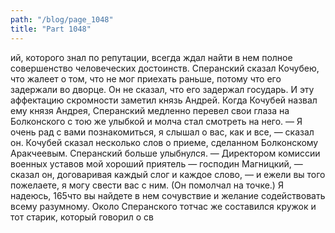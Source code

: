 ```yaml
---
path: "/blog/page_1048"
title: "Part 1048"
---
```


ий, которого знал по репутации, всегда ждал найти в нем полное совершенство человеческих достоинств.
Сперанский сказал Кочубею, что жалеет о том, что не мог приехать раньше, потому что его задержали во дворце. Он не сказал, что его задержал государь. И эту аффектацию скромности заметил князь Андрей. Когда Кочубей назвал ему князя Андрея, Сперанский медленно перевел свои глаза на Болконского с тою же улыбкой и молча стал смотреть на него.
— Я очень рад с вами познакомиться, я слышал о вас, как и все, — сказал он.
Кочубей сказал несколько слов о приеме, сделанном Болконскому Аракчеевым. Сперанский больше улыбнулся.
— Директором комиссии военных уставов мой хороший приятель — господин Магницкий, — сказал он, договаривая каждый слог и каждое слово, — и ежели вы того пожелаете, я могу свести вас с ним. (Он помолчал на точке.) Я надеюсь, 165что вы найдете в нем сочувствие и желание содействовать всему разумному.
Около Сперанского тотчас же составился кружок и тот старик, который говорил о св
